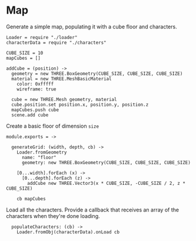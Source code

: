 Map
===

Generate a simple map, populating it with a cube floor and characters.

    Loader = require "./loader"
    characterData = require "./characters"

    CUBE_SIZE = 10
    mapCubes = []

    addCube = (position) ->
      geometry = new THREE.BoxGeometry(CUBE_SIZE, CUBE_SIZE, CUBE_SIZE)
      material = new THREE.MeshBasicMaterial
        color: 0xfffff
        wireframe: true

      cube = new THREE.Mesh geometry, material
      cube.position.set position.x, position.y, position.z
      mapCubes.push cube
      scene.add cube

Create a basic floor of dimension `size`

    module.exports = ->

      generateGrid: (width, depth, cb) ->
        Loader.fromGeometry 
          name: "floor" 
          geometry: new THREE.BoxGeometry(CUBE_SIZE, CUBE_SIZE, CUBE_SIZE)
        
        [0...width].forEach (x) ->
          [0...depth].forEach (z) ->
            addCube new THREE.Vector3(x * CUBE_SIZE, -CUBE_SIZE / 2, z * CUBE_SIZE)

        cb mapCubes

Load all the characters. Provide a callback that receives an array
of the characters when they're done loading.

      populateCharacters: (cb) ->
        Loader.fromObj(characterData).onLoad cb

